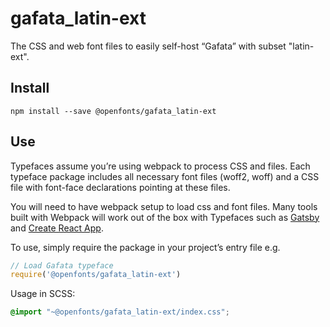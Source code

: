 
# gafata_latin-ext

The CSS and web font files to easily self-host “Gafata” with subset "latin-ext".

## Install

`npm install --save @openfonts/gafata_latin-ext`

## Use

Typefaces assume you’re using webpack to process CSS and files. Each typeface
package includes all necessary font files (woff2, woff) and a CSS file with
font-face declarations pointing at these files.

You will need to have webpack setup to load css and font files. Many tools built
with Webpack will work out of the box with Typefaces such as [Gatsby](https://github.com/gatsbyjs/gatsby)
and [Create React App](https://github.com/facebookincubator/create-react-app).

To use, simply require the package in your project’s entry file e.g.

```javascript
// Load Gafata typeface
require('@openfonts/gafata_latin-ext')
```

Usage in SCSS:
```scss
@import "~@openfonts/gafata_latin-ext/index.css";
```
